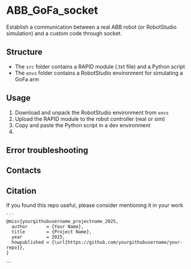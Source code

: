 # ABB_GoFa_socket

Establish a communication between a real ABB robot (or RobotStudio simulation) and a custom code through socket.


## Structure

- The `src` folder contains a RAPID module (.txt file) and a Python script
- The `envs` folder contains a RobotStudio environment for simulating a GoFa arm

## Usage

1. Download and unpack the RobotStudio environment from `envs`
1. Upload the RAPID module to the robot controller (real or sim)
1. Copy and paste the Python script in a dev environment
1. 


## Error troubleshooting

## Contacts

## Citation
If you found this repo useful, please consider mentioning it in your work

<pre><code>```
@misc{yourgithubusername_projectname_2025,
  author       = {Your Name},
  title        = {Project Name},
  year         = 2025,
  howpublished = {\url{https://github.com/yourgithubusername/your-repo}},
}
</code></pre>```

